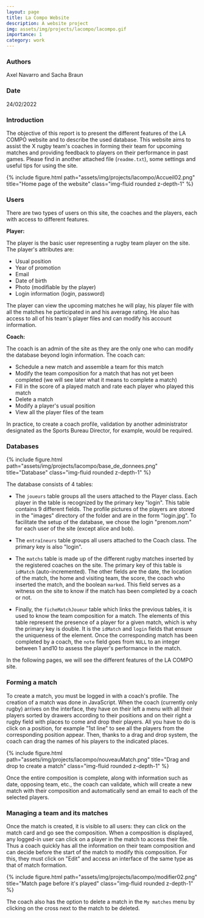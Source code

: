 ```yaml
---
layout: page
title: La Compo Website
description: A website project
img: assets/img/projects/lacompo/lacompo.gif
importance: 1
category: work
---
```



### Authors

Axel Navarro and Sacha Braun

### Date

24/02/2022

### Introduction

The objective of this report is to present the different features of the LA COMPO website and to describe the used database. This website aims to assist the X rugby team's coaches in forming their team for upcoming matches and providing feedback to players on their performance in past games. Please find in another attached file (`readme.txt`), some settings and useful tips for using the site.

<div class="row">
    <div class="col-sm mt-3 mt-md-0">
        {% include figure.html path="assets/img/projects/lacompo/Accueil02.png" title="Home page of the website" class="img-fluid rounded z-depth-1" %}
    </div>
</div>


### Users

There are two types of users on this site, the coaches and the players, each with access to different features.

**Player:**

The player is the basic user representing a rugby team player on the site. The player's attributes are:

- Usual position
- Year of promotion
- Email
- Date of birth
- Photo (modifiable by the player)
- Login information (login, password)

The player can view the upcoming matches he will play, his player file with all the matches he participated in and his average rating. He also has access to all of his team's player files and can modify his account information.

**Coach:**

The coach is an admin of the site as they are the only one who can modify the database beyond login information. The coach can:

- Schedule a new match and assemble a team for this match
- Modify the team composition for a match that has not yet been completed (we will see later what it means to complete a match)
- Fill in the score of a played match and rate each player who played this match
- Delete a match
- Modify a player's usual position
- View all the player files of the team

In practice, to create a coach profile, validation by another administrator designated as the Sports Bureau Director, for example, would be required.

### Databases

<div class="row">
    <div class="col-sm mt-3 mt-md-0">
        {% include figure.html path="assets/img/projects/lacompo/base_de_donnees.png" title="Database" class="img-fluid rounded z-depth-1" %}
    </div>
</div>


The database consists of 4 tables:

- The `joueurs` table groups all the users attached to the Player class. Each player in the table is recognized by the primary key "login". This table contains 9 different fields. The profile pictures of the players are stored in the "images" directory of the folder and are in the form "login.jpg". To facilitate the setup of the database, we chose the login "prenom.nom" for each user of the site (except alice and bob).

- The `entraîneurs` table groups all users attached to the Coach class. The primary key is also "login".

- The `matchs` table is made up of the different rugby matches inserted by the registered coaches on the site. The primary key of this table is `idMatch` (auto-incremented). The other fields are the date, the location of the match, the home and visiting team, the score, the coach who inserted the match, and the boolean `marked`. This field serves as a witness on the site to know if the match has been completed by a coach or not.

- Finally, the `ficheMatchJoueur` table which links the previous tables, it is used to know the team composition for a match. The elements of this table represent the presence of a player for a given match, which is why the primary key is double. It is the `idMatch` and `login` fields that ensure the uniqueness of the element. Once the corresponding match has been completed by a coach, the `note` field goes from `NULL` to an integer between 1 and10 to assess the player's performance in the match.

In the following pages, we will see the different features of the LA COMPO site.

### Forming a match

To create a match, you must be logged in with a coach's profile. The creation of a match was done in JavaScript. When the coach (currently only rugby) arrives on the interface, they have on their left a menu with all their players sorted by drawers according to their positions and on their right a rugby field with places to come and drop their players. All you have to do is click on a position, for example "1st line" to see all the players from the corresponding position appear. Then, thanks to a drag and drop system, the coach can drag the names of his players to the indicated places.

<div class="row">
    <div class="col-sm mt-3 mt-md-0">
        {% include figure.html path="assets/img/projects/lacompo/nouveauMatch.png" title="Drag and drop to create a match" class="img-fluid rounded z-depth-1" %}
    </div>
</div>


Once the entire composition is complete, along with information such as date, opposing team, etc., the coach can validate, which will create a new match with their composition and automatically send an email to each of the selected players.

### Managing a team and its matches

Once the match is created, it is visible to all users: they can click on the match card and go see the composition. When a composition is displayed, any logged-in user can click on a player in the match to access their file. Thus a coach quickly has all the information on their team composition and can decide before the start of the match to modify this composition. For this, they must click on "Edit" and access an interface of the same type as that of match formation.

<div class="row">
    <div class="col-sm mt-3 mt-md-0">
        {% include figure.html path="assets/img/projects/lacompo/modifier02.png" title="Match page before it's played" class="img-fluid rounded z-depth-1" %}
    </div>
</div>


The coach also has the option to delete a match in the `My matches` menu by clicking on the cross next to the match to be deleted.
